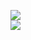 [![](https://img.shields.io/badge/Made%20With-Github%20Spray-lightgrey.svg?style=for-the-badge&logo=github)](https://github.com/Annihil/github-spray#4834)  
[![](https://i.imgur.com/2DrTn0Z.gif)](https://github.com/Annihil/github-spray)